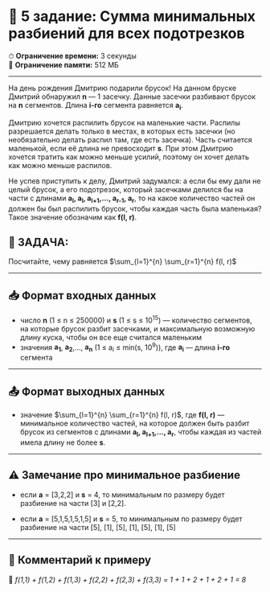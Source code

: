 # 📝 5 задание: Сумма минимальных разбиений для всех подотрезков

⏱ **Ограничение времени:** 3 секунды  
💾 **Ограничение памяти:** 512 МБ  

---

На день рождения Дмитрию подарили брусок! На данном бруске Дмитрий обнаружил **n** — 1 засечку. Данные засечки разбивают
брусок на **n** сегментов. Длина **i-го** сегмента равняется **а<sub>i</sub>**.


Дмитрию хочется распилить брусок на маленькие части. Распилы разрешается делать только в местах, в которых есть засечки
(но необязательно делать распил там, где есть засечка). Часть считается маленькой, если её длина не превосходит **s**.
При этом Дмитрию хочется тратить как можно меньше усилий, поэтому он хочет делать как можно меньше распилов.


Не успев приступить к делу, Дмитрий задумался: а если бы ему дали не целый брусок, а его подотрезок, который засечками
делился бы на части с длинами **а<sub>l</sub>, а<sub>l</sub>, a<sub>l+1</sub>,..., a<sub>r-1</sub>, a<sub>r</sub>**, то
на какое количество частей он должен бы был распилить брусок, чтобы каждая часть была маленькая? Такое значение
обозначим как **f(l, r)**.

## 🧩 **ЗАДАЧА:** 
Посчитайте, чему равняется $\sum_{l=1}^{n} \sum_{r=1}^{n} f(l, r)$

---

## 📥 Формат входных данных

- число **n** (1 ≤ n ≤ 250000) и **s** (1 ≤ s ≤ 10<sup>15</sup>) — количество сегментов, на которые брусок разбит
засечками, и максимальную возможную длину куска, чтобы он все еще считался маленьким
- значения **a<sub>1</sub>**, **a<sub>2</sub>**,..., **a<sub>n</sub>** (1 ≤ a<sub>i</sub> ≤ min(s, 10<sup>9</sup>)), где 
**a<sub>i</sub>** — длина **i-го** сегмента

---

## 📤 Формат выходных данных

- значение $\sum_{l=1}^{n} \sum_{r=1}^{n} f(l, r)$, где **f(l, r)** — минимальное количество частей, на которое должен быть разбит брусок из сегментов с длинами
**а<sub>l</sub>, а<sub>l+1</sub>,..., a<sub>r</sub>**, чтобы каждая из частей имела длину не более **s**.

---

## ⚠️ Замечание про минимальное разбиение 
- если **а** = \[3,2,2\] и **s** = 4, то минимальным по размеру будет разбиение на части \[3\] и \[2,2\].

- если **а** = \[5,1,5,1,5,1,5\] и **s** = 5, то минимальным по размеру будет разбиение на части
\[5\], \[1\], \[5\], \[1\], \[5\], \[1\], \[5\]

---

## 💬 Комментарий к примеру

📌 *f(1,1) + f(1,2) + f(1,3) + f(2,2) + f(2,3) + f(3,3) = 1 + 1 + 2 + 1 + 2 + 1 = 8*
